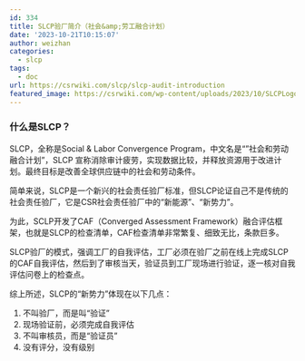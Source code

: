 ```yaml
---
id: 334
title: SLCP验厂简介（社会&amp;劳工融合计划）
date: '2023-10-21T10:15:07'
author: weizhan
categories:
  - slcp
tags:
  - doc
url: https://csrwiki.com/slcp/slcp-audit-introduction
featured_image: https://csrwiki.com/wp-content/uploads/2023/10/SLCPLogo-Transparentbackground.png
---
```


### 什么是SLCP？

SLCP，全称是Social & Labor Convergence Program，中文名是“”社会和劳动融合计划”，SLCP 宣称消除审计疲劳，实现数据比较，并释放资源用于改进计划。最终目标是改善全球供应链中的社会和劳动条件。

简单来说，SLCP是一个新兴的社会责任验厂标准，但SLCP论证自己不是传统的社会责任验厂，它是CSR社会责任验厂中的“新能源”、“新势力”。

为此，SCLP开发了CAF（Converged Assessment Framework）融合评估框架，也就是SLCP的检查清单，CAF检查清单非常繁复、细致无比，条款巨多。

SLCP验厂的模式，强调工厂的自我评估，工厂必须在验厂之前在线上完成SLCP的CAF自我评估，然后到了审核当天，验证员到工厂现场进行验证，逐一核对自我评估问卷上的检查点。

综上所述，SLCP的“新势力”体现在以下几点：

1. 不叫验厂，而是叫“验证”
2. 现场验证前，必须完成自我评估
3. 不叫审核员，而是“验证员”
4. 没有评分，没有级别
